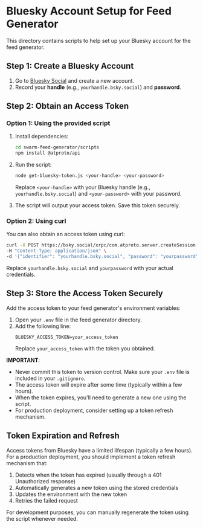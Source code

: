 # Bluesky Account Setup for Feed Generator

This directory contains scripts to help set up your Bluesky account for the feed generator.

## Step 1: Create a Bluesky Account

1. Go to [Bluesky Social](https://bsky.app/) and create a new account.
2. Record your **handle** (e.g., `yourhandle.bsky.social`) and **password**.

## Step 2: Obtain an Access Token

### Option 1: Using the provided script

1. Install dependencies:
   ```bash
   cd swarm-feed-generator/scripts
   npm install @atproto/api
   ```

2. Run the script:
   ```bash
   node get-bluesky-token.js <your-handle> <your-password>
   ```
   Replace `<your-handle>` with your Bluesky handle (e.g., `yourhandle.bsky.social`) and `<your-password>` with your password.

3. The script will output your access token. Save this token securely.

### Option 2: Using curl

You can also obtain an access token using curl:

```bash
curl -X POST https://bsky.social/xrpc/com.atproto.server.createSession \
-H "Content-Type: application/json" \
-d '{"identifier": "yourhandle.bsky.social", "password": "yourpassword"}'
```

Replace `yourhandle.bsky.social` and `yourpassword` with your actual credentials.

## Step 3: Store the Access Token Securely

Add the access token to your feed generator's environment variables:

1. Open your `.env` file in the feed generator directory.
2. Add the following line:
   ```
   BLUESKY_ACCESS_TOKEN=your_access_token
   ```
   Replace `your_access_token` with the token you obtained.

**IMPORTANT**: 
- Never commit this token to version control. Make sure your `.env` file is included in your `.gitignore`.
- The access token will expire after some time (typically within a few hours).
- When the token expires, you'll need to generate a new one using the script.
- For production deployment, consider setting up a token refresh mechanism.

## Token Expiration and Refresh

Access tokens from Bluesky have a limited lifespan (typically a few hours). For a production deployment, you should implement a token refresh mechanism that:

1. Detects when the token has expired (usually through a 401 Unauthorized response)
2. Automatically generates a new token using the stored credentials
3. Updates the environment with the new token
4. Retries the failed request

For development purposes, you can manually regenerate the token using the script whenever needed. 